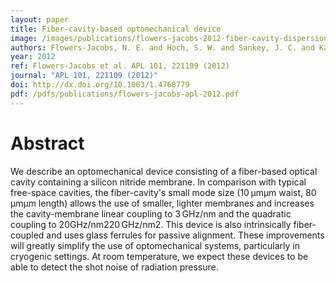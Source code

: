 ```yaml
---
layout: paper
title: Fiber-cavity-based optomechanical device
image: /images/publications/flowers-jacobs-2012-fiber-cavity-dispersion.png
authors: Flowers-Jacobs, N. E. and Hoch, S. W. and Sankey, J. C. and Kashkanova, A. and Jayich, A. M. and Deutsch, C. and Reichel, J. and Harris, J. G. E.
year: 2012
ref: Flowers-Jacobs et al. APL 101, 221109 (2012)
journal: "APL 101, 221109 (2012)"
doi: http://dx.doi.org/10.1063/1.4768779
pdf: /pdfs/publications/flowers-jacobs-apl-2012.pdf
---
```


# Abstract

We describe an optomechanical device consisting of a fiber-based optical cavity containing a silicon nitride membrane. In comparison with typical free-space cavities, the fiber-cavity's small mode size (10 μmμm waist, 80 μmμm length) allows the use of smaller, lighter membranes and increases the cavity-membrane linear coupling to 3 GHz/nm and the quadratic coupling to 20GHz/nm220 GHz/nm2. This device is also intrinsically fiber-coupled and uses glass ferrules for passive alignment. These improvements will greatly simplify the use of optomechanical systems, particularly in cryogenic settings. At room temperature, we expect these devices to be able to detect the shot noise of radiation pressure.
